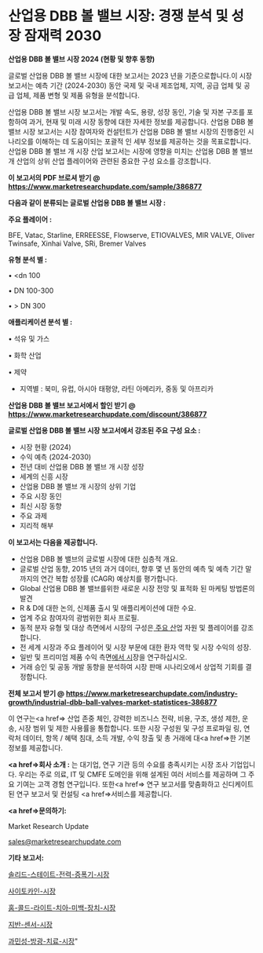 # 산업용 DBB 볼 밸브 시장: 경쟁 분석 및 성장 잠재력 2030

<strong>산업용 DBB 볼 밸브 시장 2024 (현황 및 향후 동향)</strong>

글로벌 산업용 DBB 볼 밸브 시장에 대한 보고서는 2023 년을 기준으로합니다.이 시장 보고서는 예측 기간 (2024-2030) 동안 국제 및 국내 제조업체, 지역, 공급 업체 및 공급 업체, 제품 변형 및 제품 유형을 분석합니다.

산업용 DBB 볼 밸브 시장 보고서는 개발 속도, 용량, 성장 동인, 기술 및 자본 구조를 포함하여 과거, 현재 및 미래 시장 동향에 대한 자세한 정보를 제공합니다. 산업용 DBB 볼 밸브 시장 보고서는 시장 참여자와 컨설턴트가 산업용 DBB 볼 밸브 시장의 진행중인 시나리오를 이해하는 데 도움이되는 포괄적 인 세부 정보를 제공하는 것을 목표로합니다. 산업용 DBB 볼 밸브 개 시장 산업 보고서는 시장에 영향을 미치는 산업용 DBB 볼 밸브 개 산업의 상위 산업 플레이어와 관련된 중요한 구성 요소를 강조합니다.



<strong>이 보고서의 PDF 브로셔 받기 @ <a href=https://www.marketresearchupdate.com/sample/386877>https://www.marketresearchupdate.com/sample/386877</a></strong>



<strong>다음과 같이 분류되는 글로벌 산업용 DBB 볼 밸브 시장 :</strong>



<strong>주요 플레이어 :</strong>

BFE, Vatac, Starline, ERREESSE, Flowserve, ETIOVALVES, MIR VALVE, Oliver Twinsafe, Xinhai Valve, SRi, Bremer Valves



<strong>유형 분석 별 :</strong>

• <dn 100

• DN 100-300

• > DN 300



<strong>애플리케이션 분석 별 :</strong>

• 석유 및 가스

• 화학 산업

• 제약

<ul>
  <li>지역별 : 북미, 유럽, 아시아 태평양, 라틴 아메리카, 중동 및 아프리카</li>
</ul>


<strong>산업용 DBB 볼 밸브 보고서에서 할인 받기 @ <a href=https://www.marketresearchupdate.com/discount/386877>https://www.marketresearchupdate.com/discount/386877</a></strong>



<strong>글로벌 산업용 DBB 볼 밸브 시장 보고서에서 강조된 주요 구성 요소 :</strong>
<ul>
  <li>시장 현황 (2024)</li>
  <li>수익 예측 (2024-2030)</li>
  <li>전년 대비 산업용 DBB 볼 밸브 개 시장 성장</li>
  <li>세계의 신흥 시장</li>
  <li>산업용 DBB 볼 밸브 개 시장의 상위 기업</li>
  <li>주요 시장 동인</li>
  <li>최신 시장 동향</li>
  <li>주요 과제</li>
  <li>지리적 해부</li>
</ul>


<strong>이 보고서는 다음을 제공합니다.</strong>
<ul>
  <li>산업용 DBB 볼 밸브의 글로벌 시장에 대한 심층적 개요.</li>
  <li>글로벌 산업 동향, 2015 년의 과거 데이터, 향후 몇 년 동안의 예측 및 예측 기간 말까지의 연간 복합 성장률 (CAGR) 예상치를 평가합니다.</li>
  <li>Global 산업용 DBB 볼 밸브를위한 새로운 시장 전망 및 표적화 된 마케팅 방법론의 발견</li>
  <li>R &amp; D에 대한 논의, 신제품 출시 및 애플리케이션에 대한 수요.</li>
  <li>업계 주요 참여자의 광범위한 회사 프로필.</li>
  <li>동적 분자 유형 및 대상 측면에서 시장의 구성은<a href=> 주요 산</a>업 자원 및 플레이어를 강조합니다.</li>
  <li>전 세계 시장과 주요 플레이어 및 시장 부문에 대한 환자 역학 및 시장 수익의 성장.</li>
  <li>일반 및 프리미엄 제품 수익 측면<a href=>에서 시</a>장을 연구하십시오.</li>
  <li>거래 승인 및 공동 개발 동향을 분석하여 시장 판매 시나리오에서 상업적 기회를 결정합니다.</li>
</ul>



<strong>전체 보고서 받기 @ <a href=https://www.marketresearchupdate.com/industry-growth/industrial-dbb-ball-valves-market-statistices-386877>https://www.marketresearchupdate.com/industry-growth/industrial-dbb-ball-valves-market-statistices-386877</a></strong>

이 연구는<a href=> 산업 존중</a> 체인, 강력한 비즈니스 전략, 비용, 구조, 생성 제한, 운송, 시장 범위 및 제한 사용률을 통합합니다. 또한 시장 구성원 및 구성 프로파일 링, 연락처 데이터, 항목 / 혜택 침대, 소득 개발, 수익 창출 및 총 거래에 대<a href=>한 기본 </a>정보를 제공합니다.



<strong><a href=>회사 소</a>개 :</strong>
는 대기업, 연구 기관 등의 수요를 충족시키는 시장 조사 기업입니다. 우리는 주로 의료, IT 및 CMFE 도메인을 위해 설계된 여러 서비스를 제공하며 그 주요 기여는 고객 경험 연구입니다. 또한<a href=> 연구 보</a>고서를 맞춤화하고 신디케이트 된 연구 보고서 및 컨설팅 <a href=>서비스</a>를 제공합니다.



<strong><a href=>문의하기:</a></strong>

Market Research Update

sales@marketresearchupdate.com



<strong>기타 보고서:</strong>

<a href=https://www.linkedin.com/pulse/솔리드-스테이트-전력-증폭기-시장-경쟁-분석-및-성장-잠재력-2029/>솔리드-스테이트-전력-증폭기-시장</a>

<a href=https://www.linkedin.com/pulse/사이토카인-시장-경쟁-분석-및-성장-잠재력-2029-consumer-connection-chronicles-24--ffyjf/>사이토카인-시장</a>

<a href=https://www.linkedin.com/pulse/홈-콜드-라이트-치아-미백-장치-시장-동향-및-성장-전망-survey-spotlight-pro-24-analysis-iwuzf/>홈-콜드-라이트-치아-미백-장치-시장</a>

<a href=https://www.linkedin.com/pulse/지반-센서-시장-세분화-연구-및-목표-고객2030년-trend-tracking-tips-360-analysis-lsdff/>지반-센서-시장</a>

<a href=https://www.linkedin.com/pulse/과민성-방광-치료-시장-진입-전략-및-위험-평가2029년-trendsetters-talk-360-analysis-dmrof/>과민성-방광-치료-시장</a>"
